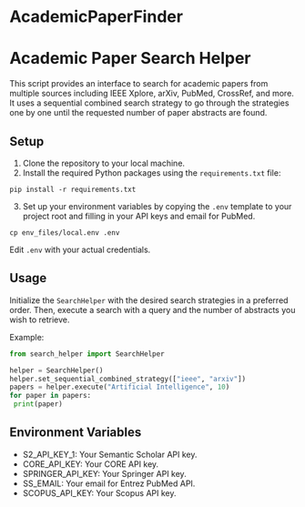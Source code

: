 # AcademicPaperFinder

# Academic Paper Search Helper

This script provides an interface to search for academic papers from multiple sources including IEEE Xplore, arXiv, PubMed, CrossRef, and more. It uses a sequential combined search strategy to go through the strategies one by one until the requested number of paper abstracts are found.

## Setup

1. Clone the repository to your local machine.
2. Install the required Python packages using the `requirements.txt` file:
```
pip install -r requirements.txt
```

3. Set up your environment variables by copying the `.env` template to your project root and filling in your API keys and email for PubMed.
```
cp env_files/local.env .env
```

Edit `.env` with your actual credentials.

## Usage

Initialize the `SearchHelper` with the desired search strategies in a preferred order. Then, execute a search with a query and the number of abstracts you wish to retrieve.

Example:
```python
from search_helper import SearchHelper

helper = SearchHelper()
helper.set_sequential_combined_strategy(["ieee", "arxiv"])
papers = helper.execute("Artificial Intelligence", 10)
for paper in papers:
 print(paper)
```

## Environment Variables
- S2_API_KEY_1: Your Semantic Scholar API key.
- CORE_API_KEY: Your CORE API key.
- SPRINGER_API_KEY: Your Springer API key.
- SS_EMAIL: Your email for Entrez PubMed API.
- SCOPUS_API_KEY: Your Scopus API key.
